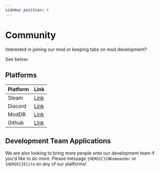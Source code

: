 ```yaml
---
sidebar_position: 4
---
```


# Community

Interested in joining our mod or keeping tabs on mod development? 

See below:

## Platforms

| Platform | Link   |
| -------- | ------ |
| Steam    | [Link](https://steamcommunity.com/sharedfiles/filedetails/?id=1125611680)
| Discord  | [Link](https://discord.gg/NVmBEfn) |
| ModDB    | [Link](https://www.moddb.com/mods/elites-conflict-mod) |
| Github   | [Link](https://github.com/elites-conflict-mod)

## Development Team Applications
We are also looking to bring more people onto our development team if you'd like to do more. Please message `{HEROIC}CNKommander` or `{HEROIC}Elite` on any of our platforms!
